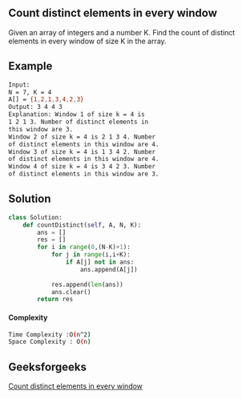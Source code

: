 ## Count distinct elements in every window
Given an array of integers and a number K. Find the count of distinct elements in every window of size K in the array.

## Example 
```bash
Input:
N = 7, K = 4
A[] = {1,2,1,3,4,2,3}
Output: 3 4 4 3
Explanation: Window 1 of size k = 4 is
1 2 1 3. Number of distinct elements in
this window are 3. 
Window 2 of size k = 4 is 2 1 3 4. Number
of distinct elements in this window are 4.
Window 3 of size k = 4 is 1 3 4 2. Number
of distinct elements in this window are 4.
Window 4 of size k = 4 is 3 4 2 3. Number
of distinct elements in this window are 3.

```

## Solution 

```python
class Solution:
    def countDistinct(self, A, N, K):
        ans = []
        res = []
        for i in range(0,(N-K)+1):
            for j in range(i,i+K):
                if A[j] not in ans:
                    ans.append(A[j])
                    
            res.append(len(ans))
            ans.clear()
        return res
 ```
#### Complexity
```bash
Time Complexity :O(n^2)
Space Complexity : O(n)
``` 

## Geeksforgeeks
[Count distinct elements in every window](https://practice.geeksforgeeks.org/problems/count-distinct-elements-in-every-window/1?page=1&status[]=unsolved&category[]=sliding-window&sortBy=submissions)
